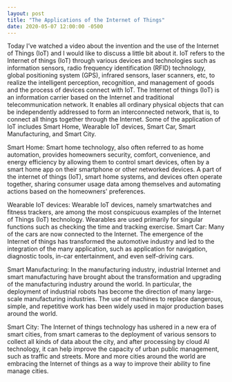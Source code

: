 ```yaml
---
layout: post
title: "The Applications of the Internet of Things"
date: 2020-05-07 12:00:00 -0500
---
```


Today I’ve watched a video about the invention and the use of the Internet of Things (IoT) and I would like to discuss a little bit about it. IoT refers to the Internet of things (IoT) through various devices and technologies such as information sensors, radio frequency identification (RFID) technology, global positioning system (GPS), infrared sensors, laser scanners, etc, to realize the intelligent perception, recognition, and management of goods and the process of devices connect with IoT. The Internet of things (IoT) is an information carrier based on the Internet and traditional telecommunication network. It enables all ordinary physical objects that can be independently addressed to form an interconnected network, that is, to connect all things together through the Internet. Some of the application of IoT includes Smart Home, Wearable IoT devices, Smart Car, Smart Manufacturing, and Smart City.

Smart Home: Smart home technology, also often referred to as home automation, provides homeowners security, comfort, convenience, and energy efficiency by allowing them to control smart devices, often by a smart home app on their smartphone or other networked devices. A part of the internet of things (IoT), smart home systems, and devices often operate together, sharing consumer usage data among themselves and automating actions based on the homeowners' preferences.

Wearable IoT devices: Wearable IoT devices, namely smartwatches and fitness trackers, are among the most conspicuous examples of the Internet of Things (IoT) technology. Wearables are used primarily for singular functions such as checking the time and tracking exercise.
Smart Car: Many of the cars are now connected to the Internet. The emergence of the Internet of things has transformed the automotive industry and led to the integration of the many application, such as application for navigation, diagnostic tools, in-car entertainment, and even self-driving cars.

Smart Manufacturing: In the manufacturing industry, industrial Internet and smart manufacturing have brought about the transformation and upgrading of the manufacturing industry around the world. In particular, the deployment of industrial robots has become the direction of many large-scale manufacturing industries. The use of machines to replace dangerous, simple, and repetitive work has been widely used in major production bases around the world.

Smart City: The Internet of things technology has ushered in a new era of smart cities, from smart cameras to the deployment of various sensors to collect all kinds of data about the city, and after processing by cloud AI technology, it can help improve the capacity of urban public management, such as traffic and streets. More and more cities around the world are embracing the Internet of things as a way to improve their ability to fine manage cities.
